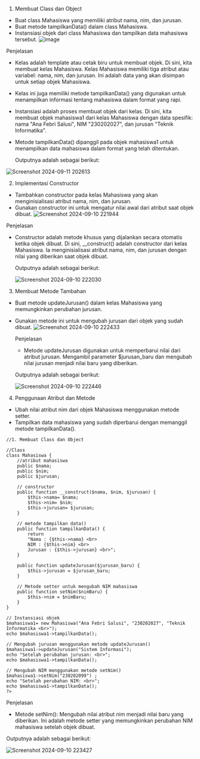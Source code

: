 1. Membuat Class dan Object
- Buat class Mahasiswa yang memiliki atribut nama, nim, dan jurusan.
- Buat metode tampilkanData() dalam class Mahasiswa.
- Instansiasi objek dari class Mahasiswa dan tampilkan data mahasiswa tersebut.
 ![image](https://github.com/user-attachments/assets/205e02cd-701c-4b19-99cd-c97a2262c4c4)

Penjelasan
  * Kelas adalah template atau cetak biru untuk membuat objek. Di sini, kita membuat kelas Mahasiswa.
Kelas Mahasiswa memiliki tiga atribut atau variabel: nama, nim, dan jurusan. Ini adalah data yang akan disimpan untuk setiap objek Mahasiswa.
  * Kelas ini juga memiliki metode tampilkanData() yang digunakan untuk menampilkan informasi tentang mahasiswa dalam format yang rapi.
  * Instansiasi adalah proses membuat objek dari kelas. Di sini, kita membuat objek mahasiswa1 dari kelas Mahasiswa dengan data spesifik: nama "Ana Febri Salusi", NIM "230202027", dan jurusan "Teknik Informatika".
  * Metode tampilkanData() dipanggil pada objek mahasiswa1 untuk menampilkan data mahasiswa dalam format yang telah ditentukan.
    
    Outputnya adalah sebagai berikut:
    
   ![Screenshot 2024-09-11 202613](https://github.com/user-attachments/assets/b4b8e991-f9e9-4bf7-98c9-2f06c8c644df)

    
2. Implementasi Constructor
- Tambahkan constructor pada kelas Mahasiswa yang akan menginisialisasi
atribut nama, nim, dan jurusan.
- Gunakan constructor ini untuk mengatur nilai awal dari atribut saat objek dibuat.
    ![Screenshot 2024-09-10 221944](https://github.com/user-attachments/assets/48ddcfc0-393b-4e6b-9204-d95a97298f8a)

Penjelasan 
- Constructor adalah metode khusus yang dijalankan secara otomatis ketika objek dibuat.
Di sini, __construct() adalah constructor dari kelas Mahasiswa. Ia menginisialisasi atribut nama, nim, dan jurusan dengan nilai yang diberikan saat objek dibuat.

  Outputnya adalah sebagai berikut:
  
  ![Screenshot 2024-09-10 222030](https://github.com/user-attachments/assets/b3ebe016-dcfd-4457-8365-9202352f9526)

3. Membuat Metode Tambahan
- Buat metode updateJurusan() dalam kelas Mahasiswa yang memungkinkan
perubahan jurusan.
- Gunakan metode ini untuk mengubah jurusan dari objek yang sudah dibuat.
  ![Screenshot 2024-09-10 222433](https://github.com/user-attachments/assets/02e99435-e9a6-4a1a-b102-d04c06d8a7c2)

  Penjelasan
  - Metode updateJurusan digunakan untuk memperbarui nilai dari atribut jurusan.
Mengambil parameter $jurusan_baru dan mengubah nilai jurusan menjadi nilai baru yang diberikan.
    
  Outputnya adalah sebagai berikut:
  
  ![Screenshot 2024-09-10 222446](https://github.com/user-attachments/assets/b4de1531-6b09-42f7-8106-6c8259c6a215)

4. Penggunaan Atribut dan Metode
- Ubah nilai atribut nim dari objek Mahasiswa menggunakan metode setter.
- Tampilkan data mahasiswa yang sudah diperbarui dengan memanggil metode
tampilkanData().
``` <?php
//1. Membuat Class dan Object

//Class
class Mahasiswa {
    //atribut mahasiswa
    public $nama;
    public $nim;
    public $jurusan;

    // constructor
    public function __construct($nama, $nim, $jurusan) {
        $this->nama= $nama;
        $this->nim= $nim;
        $this->jurusan= $jurusan;
    }

    // metode tampilkan data()
    public function tampilkanData() {
        return 
        "Nama : {$this->nama} <br>
        NIM : {$this->nim} <br>
        Jurusan : {$this->jurusan} <br>";
    }

    public function updateJurusan($jurusan_baru) {
        $this->jurusan = $jurusan_baru;
    }

    // Metode setter untuk mengubah NIM mahasiswa
    public function setNim($nimBaru) {
        $this->nim = $nimBaru;
    }
}

// Instansiasi objek
$mahasiswa1= new Mahasiswa("Ana Febri Salusi", "230202027", "Teknik Informatika <br>");
echo $mahasiswa1->tampilkanData();

// Mengubah jurusan menggunakan metode updateJurusan()
$mahasiswa1->updateJurusan("Sistem Informasi");
echo "Setelah perubahan jurusan: <br>";
echo $mahasiswa1->tampilkanData();

// Mengubah NIM menggunakan metode setNim()
$mahasiswa1->setNim("230202099") ;
echo "Setelah perubahan NIM: <br>";
echo $mahasiswa1->tampilkanData();
?>
```
Penjelasan 
- Metode setNim():
Mengubah nilai atribut nim menjadi nilai baru yang diberikan.
Ini adalah metode setter yang memungkinkan perubahan NIM mahasiswa setelah objek dibuat.

Outputnya adalah sebagai berikut:

  ![Screenshot 2024-09-10 223427](https://github.com/user-attachments/assets/b004fdf8-231d-4020-9426-1df7fae32344)
